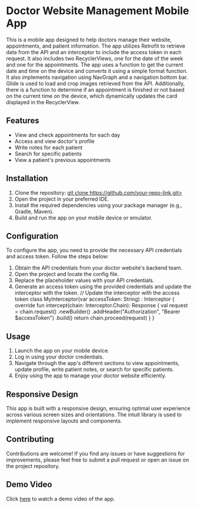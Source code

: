  # Doctor Website Management Mobile App 
This is a mobile app designed to help doctors manage their website, appointments, and patient information. The app utilizes Retrofit to retrieve data from the API and an interceptor to include the access token in each request. 
It also includes two RecyclerViews, one for the date of the week and one for the appointments. The app uses a function to get the current date and time on the device and converts it using a simple format function. It also implements navigation using NavGraph and a navigation bottom bar. Glide is used to load and crop images retrieved from the API. Additionally, there is a function to determine if an appointment is finished or not based on the current time on the device, which dynamically updates the card displayed in the RecyclerView. 
 ## Features 
- View and check appointments for each day 
- Access and view doctor's profile 
- Write notes for each patient 
- Search for specific patients
- View a patient's previous appointments
 ## Installation 
1. Clone the repository:  [git clone https://github.com/your-repo-link.git> ](https://github.com/mostafatahoon/Inflow.git) 
2. Open the project in your preferred IDE. 
3. Install the required dependencies using your package manager (e.g., Gradle, Maven). 
4. Build and run the app on your mobile device or emulator. 
 ## Configuration 
To configure the app, you need to provide the necessary API credentials and access token. Follow the steps below: 
1. Obtain the API credentials from your doctor website's backend team. 
2. Open the project and locate the  config  file. 
3. Replace the placeholder values with your API credentials. 
4. Generate an access token using the provided credentials and update the interceptor with the token.
// Update the interceptor with the access token
class MyInterceptor(var accessToken: String) : Interceptor {
    override fun intercept(chain: Interceptor.Chain): Response {
        val request = chain.request()
            .newBuilder()
            .addHeader("Authorization", "Bearer $accessToken")
            .build()
        return chain.proceed(request)
    }
}
## Usage 
1. Launch the app on your mobile device. 
2. Log in using your doctor credentials. 
3. Navigate through the app's different sections to view appointments, update profile, write patient notes, or search for specific patients. 
4. Enjoy using the app to manage your doctor website efficiently. 
 ## Responsive Design
This app is built with a responsive design, ensuring optimal user experience across various screen sizes and orientations. The intuit library is used to implement responsive layouts and components.
 ## Contributing 
Contributions are welcome! If you find any issues or have suggestions for improvements, please feel free to submit a pull request or open an issue on the project repository. 
 ## Demo Video
Click [here](https://drive.google.com/file/d/1vk8ATH4dwgtbeZ6mEEPmfO_yzp2ks09O/view?usp=sharing) to watch a demo video of the app.
   
